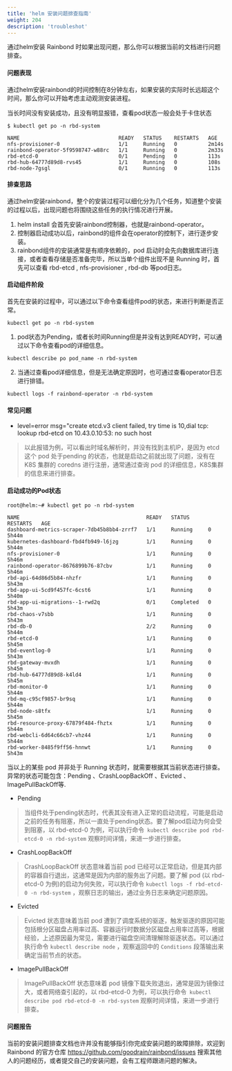 ```yaml
---
title: 'helm 安装问题排查指南'
weight: 204
description: 'troubleshot'
---
```



通过helm安装 Rainbond 时如果出现问题，那么你可以根据当前的文档进行问题排查。

#### 问题表现

通过helm安装rainbond的时间控制在8分钟左右，如果安装的实际时长远超这个时间，那么你可以开始考虑主动观测安装进程。

当长时间没有安装成功，且没有明显报错，查看pod状态一般会处于卡住状态

```
$ kubectl get po -n rbd-system

NAME                                READY   STATUS    RESTARTS   AGE
nfs-provisioner-0                   1/1     Running   0          2m14s
rainbond-operator-5f9598747-w88rc   1/1     Running   0          2m33s
rbd-etcd-0                          0/1     Pending   0          113s
rbd-hub-64777d89d8-rvs45            1/1     Running   0          108s
rbd-node-7gsgl                      0/1     Running   0          113s
```

#### 排查思路

通过helm安装rainbond，整个的安装过程可以细化分为几个任务，知道整个安装的过程以后，出现问题也将围绕这些任务的执行情况进行开展。

1. helm install 会首先安装rainbond控制器，也就是rainbond-operator。
2. 控制器启动成功以后，rainbond的组件会在operator的控制下，进行逐步安装。
2. rainbond组件的安装通常是有顺序依赖的，pod 启动时会先向数据库进行连接，或者查看存储是否准备完毕，所以当单个组件出现不是 Running 时，首先可以查看 rbd-etcd , nfs-provisioner , rbd-db 等pod日志。

#### 启动组件阶段

首先在安装的过程中，可以通过以下命令查看组件pod的状态，来进行判断是否正常。

````
kubectl get po -n rbd-system
````

1. pod状态为Pending，或者长时间Running但是并没有达到READY时，可以通过以下命令查看pod的详细信息。

```
kubectl describe po pod_name -n rbd-system
```

2. 当通过查看pod详细信息，但是无法确定原因时，也可通过查看operator日志进行排错。

```
kubectl logs -f rainbond-operator -n rbd-system
```

#### 常见问题

- level=error msg="create etcd.v3 client failed, try time is 10,dial tcp: lookup rbd-etcd on 10.43.0.10:53: no such host

>以此报错为例，可以看出时域名解析时，并没有找到主机IP，是因为 etcd 这个 pod 处于pending 的状态，也就是启动之前就出现了问题，没有在 K8S 集群的 coredns 进行注册，通常通过查询 pod 的详细信息，K8S集群的信息来进行排查。

#### 启动成功的Pod状态

```
root@helm:~# kubectl get po -n rbd-system

NAME                                         READY   STATUS      RESTARTS   AGE
dashboard-metrics-scraper-7db45b8bb4-zrrf7   1/1     Running     0          5h44m
kubernetes-dashboard-fbd4fb949-l6jzg         1/1     Running     0          5h44m
nfs-provisioner-0                            1/1     Running     0          5h46m
rainbond-operator-8676899b76-87cbv           1/1     Running     0          5h46m
rbd-api-64d86d5b84-nhzfr                     1/1     Running     0          5h43m
rbd-app-ui-5cd9f457fc-6cst6                  1/1     Running     0          5h40m
rbd-app-ui-migrations--1-rwd2q               0/1     Completed   0          5h43m
rbd-chaos-v7sbb                              1/1     Running     0          5h43m
rbd-db-0                                     2/2     Running     0          5h44m
rbd-etcd-0                                   1/1     Running     0          5h45m
rbd-eventlog-0                               1/1     Running     0          5h43m
rbd-gateway-mvxdh                            1/1     Running     0          5h45m
rbd-hub-64777d89d8-k4ld4                     1/1     Running     0          5h45m
rbd-monitor-0                                1/1     Running     0          5h44m
rbd-mq-c95cf9857-br9sq                       1/1     Running     0          5h44m
rbd-node-s8tfx                               1/1     Running     0          5h45m
rbd-resource-proxy-67879f484-fhztx           1/1     Running     0          5h44m
rbd-webcli-6d64c66cb7-vhz44                  1/1     Running     0          5h44m
rbd-worker-8485f9ff56-hnnwt                  1/1     Running     0          5h43m
```

当以上的某些 pod 并非处于 Running 状态时，就需要根据其当前状态进行排查。异常的状态可能包含：Pending 、CrashLoopBackOff 、Evicted 、ImagePullBackOff等.

- Pending

>当组件处于pending状态时，代表其没有进入正常的启动流程，可能是启动之前的任务有阻塞，所以一直处于pending状态。要了解pod启动为何会受到阻塞，以 rbd-etcd-0 为例，可以执行命令``` kubectl describe pod rbd-etcd-0 -n rbd-system``` 观察时间详情，来进一步进行排查。

- CrashLoopBackOff

>CrashLoopBackOff 状态意味着当前 pod 已经可以正常启动，但是其内部的容器自行退出，这通常是因为内部的服务出了问题。要了解 pod (以 rbd-etcd-0 为例)的启动为何失败，可以执行命令 `kubectl logs -f rbd-etcd-0 -n rbd-system` ，观察日志的输出，通过业务日志来确定问题原因。

- Evicted

>Evicted 状态意味着当前 pod 遭到了调度系统的驱逐，触发驱逐的原因可能包括根分区磁盘占用率过高、容器运行时数据分区磁盘占用率过高等，根据经验，上述原因最为常见，需要进行磁盘空间清理解除驱逐状态。可以通过执行命令 `kubectl describe node` ，观察返回中的 `Conditions` 段落输出来确定当前节点的状态。

- ImagePullBackOff

>ImagePullBackOff 状态意味着 pod 镜像下载失败退出，通常是因为镜像过大，或者网络查引起的，以 rbd-etcd-0 为例，可以执行命令``` kubectl describe pod rbd-etcd-0 -n rbd-system``` 观察时间详情，来进一步进行排查。



#### 问题报告

当前的安装问题排查文档也许并没有能够指引你完成安装问题的故障排除，欢迎到 Rainbond 的官方仓库 https://github.com/goodrain/rainbond/issues 搜索其他人的问题经历，或者提交自己的安装问题，会有工程师跟进问题的解决。

